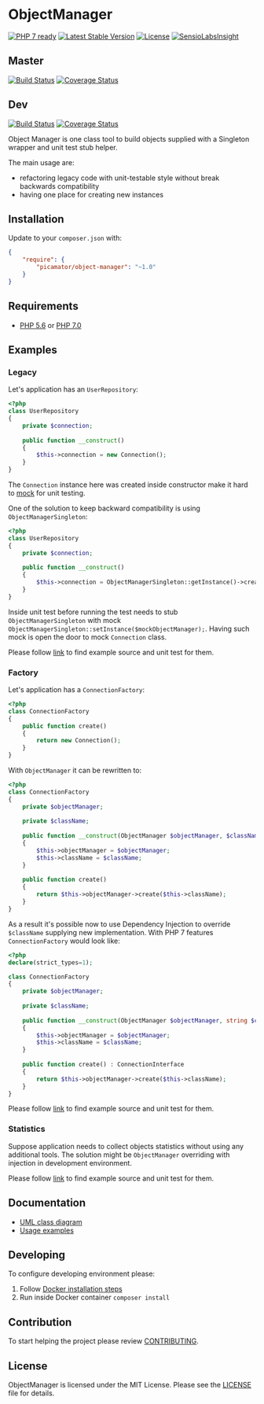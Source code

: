 ObjectManager
=============

[![PHP 7 ready](http://php7ready.timesplinter.ch/picamator/ObjectManager/dev/badge.svg)](https://travis-ci.org/picamator/ObjectManager)
[![Latest Stable Version](https://poser.pugx.org/picamator/objectmanager/v/stable.svg)](https://packagist.org/packages/picamator/objectmanager)
[![License](https://poser.pugx.org/picamator/objectmanager/license.svg)](https://packagist.org/packages/picamator/objectmanager)
[![SensioLabsInsight](https://insight.sensiolabs.com/projects/fe0853b9-7842-47bc-9460-da9bc407a9b7/mini.png)](https://insight.sensiolabs.com/projects/fe0853b9-7842-47bc-9460-da9bc407a9b7)

Master
------
[![Build Status](https://travis-ci.org/picamator/ObjectManager.svg?branch=master)](https://travis-ci.org/picamator/ObjectManager)
[![Coverage Status](https://coveralls.io/repos/github/picamator/ObjectManager/badge.svg?branch=master)](https://coveralls.io/github/picamator/ObjectManager?branch=master)

Dev
---
[![Build Status](https://travis-ci.org/picamator/ObjectManager.svg?branch=dev)](https://travis-ci.org/picamator/ObjectManager)
[![Coverage Status](https://coveralls.io/repos/github/picamator/ObjectManager/badge.svg?branch=dev)](https://coveralls.io/github/picamator/ObjectManager?branch=dev)

Object Manager is one class tool to build objects supplied with a Singleton wrapper and unit test stub helper. 

The main usage are:
 
 * refactoring legacy code with unit-testable style without break backwards compatibility
 * having one place for creating new instances

Installation
------------
Update to your `composer.json` with:

```json
{
    "require": {
        "picamator/object-manager": "~1.0"
    }
}
```

Requirements
------------
* [PHP 5.6](http://php.net/manual/en/migration56.new-features.php) or [PHP 7.0](http://php.net/manual/en/migration70.new-features.php)

Examples
--------

### Legacy
Let's application has an ``UserRepository``:

```php
<?php
class UserRepository 
{
    private $connection;
    
    public function __construct() 
    {
        $this->connection = new Connection();    
    }
}
```

The ``Connection`` instance here was created inside constructor make it hard to [mock](https://en.wikipedia.org/wiki/Mock_object) for unit testing.

One of the solution to keep backward compatibility is using ``ObjectManagerSingleton``:

```php
<?php
class UserRepository 
{
    private $connection;
    
    public function __construct() 
    {
        $this->connection = ObjectManagerSingleton::getInstance()->create();    
    }
}
```

Inside unit test before running the test needs to stub ``ObjectManagerSingleton`` with mock ``ObjectManagerSingleton::setInstance($mockObjectManager);``.
Having such mock is open the door to mock ``Connection`` class.

Please follow [link](docs/example/Legacy) to find example source and unit test for them.

### Factory
Let's application has a ``ConnectionFactory``:

```php
<?php
class ConnectionFactory 
{
    public function create() 
    {
        return new Connection();
    }
}

```

With ``ObjectManager`` it can be rewritten to:

```php
<?php
class ConnectionFactory 
{
    private $objectManager;
    
    private $className;
    
    public function __construct(ObjectManager $objectManager, $className = 'Connection') 
    {
        $this->objectManager = $objectManager;
        $this->className = $className;
    } 
    
    public function create() 
    {
        return $this->objectManager->create($this->className);
    }
}

```
As a result it's possible now to use Dependency Injection to override ``$className`` supplying new implementation.
With PHP 7 features ``ConnectionFactory`` would look like:

```php
<?php
declare(strict_types=1);

class ConnectionFactory 
{
    private $objectManager;
    
    private $className;
    
    public function __construct(ObjectManager $objectManager, string $className = 'Connection') 
    {
        $this->objectManager = $objectManager;
        $this->className = $className;
    } 
    
    public function create() : ConnectionInterface
    {
        return $this->objectManager->create($this->className);
    }
}

```

Please follow [link](docs/example/Factory) to find example source and unit test for them.

### Statistics
Suppose application needs to collect objects statistics without using any additional tools.
The solution might be ``ObjectManager`` overriding with injection in development environment.

Please follow [link](docs/example/Statistics) to find example source and unit test for them.

Documentation
-------------
* [UML class diagram](docs/uml/class.diagram.png)
* [Usage examples](docs/example)

Developing
----------
To configure developing environment please:

1. Follow [Docker installation steps](bin/docker/README.md)
2. Run inside Docker container `composer install`

Contribution
------------
To start helping the project please review [CONTRIBUTING](CONTRIBUTING.md).

License
-------
ObjectManager is licensed under the MIT License. Please see the [LICENSE](LICENSE.txt) file for details.
